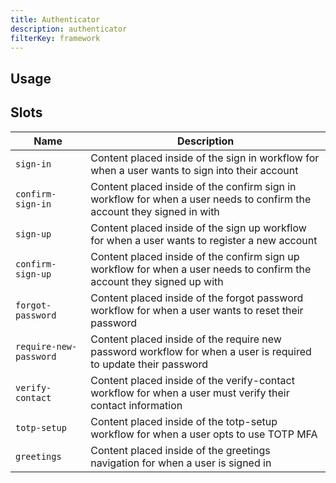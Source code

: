 ```yaml
---
title: Authenticator
description: authenticator
filterKey: framework
---
```


<amplify-authenticator></amplify-authenticator>

<inline-fragment framework="react" src="~/ui/fragments/react/installation.md"></inline-fragment>
<inline-fragment framework="angular" src="~/ui/fragments/angular/installation.md"></inline-fragment>
<inline-fragment framework="vue" src="~/ui/fragments/vue/installation.md"></inline-fragment>

## Usage

<inline-fragment framework="react" src="~/ui/components/fragments/react/usage.md"></inline-fragment>
<inline-fragment framework="angular" src="~/ui/components/fragments/angular/usage.md"></inline-fragment>
<inline-fragment framework="vue" src="~/ui/components/fragments/vue/usage.md"></inline-fragment>

<ui-component-props tag="amplify-authenticator"></ui-component-props>

## Slots

| Name                     | Description                                                                                                            |
| ------------------------ | ---------------------------------------------------------------------------------------------------------------------- |
| `sign-in`              | Content placed inside of the sign in workflow for when a user wants to sign into their account                         |
| `confirm-sign-in`      | Content placed inside of the confirm sign in workflow for when a user needs to confirm the account they signed in with |
| `sign-up`              | Content placed inside of the sign up workflow for when a user wants to register a new account                          |
| `confirm-sign-up`      | Content placed inside of the confirm sign up workflow for when a user needs to confirm the account they signed up with |
| `forgot-password`      | Content placed inside of the forgot password workflow for when a user wants to reset their password                    |
| `require-new-password` | Content placed inside of the require new password workflow for when a user is required to update their password        |
| `verify-contact`       | Content placed inside of the verify-contact workflow for when a user must verify their contact information             |
| `totp-setup`           | Content placed inside of the totp-setup workflow for when a user opts to use TOTP MFA                                  |
| `greetings`            | Content placed inside of the greetings navigation for when a user is signed in                                         |

